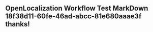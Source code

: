 <properties
ms.topic="hero-topic"
ms.test1="hero-topic"
ms.test2="test"/>

## OpenLocalization Workflow Test MarkDown 18f38d11-60fe-46ad-abcc-81e680aaae3f thanks!
